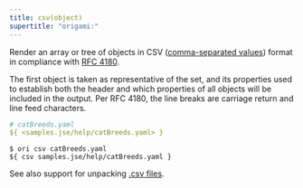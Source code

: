 ```yaml
---
title: csv(object)
supertitle: "origami:"
---
```


Render an array or tree of objects in CSV ([comma-separated values](https://en.wikipedia.org/wiki/Comma-separated_values)) format in compliance with [RFC 4180](https://www.rfc-editor.org/rfc/rfc4180).

The first object is taken as representative of the set, and its properties used to establish both the header and which properties of all objects will be included in the output. Per RFC 4180, the line breaks are carriage return and line feed characters.

```yaml
# catBreeds.yaml
${ <samples.jse/help/catBreeds.yaml> }
```

```console
$ ori csv catBreeds.yaml
${ csv samples.jse/help/catBreeds.yaml }
```

See also support for unpacking [.csv files](/language/fileTypes.html#csv-files).
